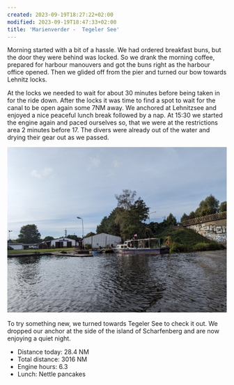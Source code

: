 ```yaml
---
created: 2023-09-19T18:27:22+02:00
modified: 2023-09-19T18:47:33+02:00
title: 'Marienverder -  Tegeler See'
---
```


Morning started with a bit of a hassle. We had ordered breakfast buns, but the door they were behind was locked. So we drank the morning coffee, prepared for harbour manouvers and got the buns right as the harbour office opened. Then we glided off from the pier and turned our bow towards Lehnitz locks.

At the locks we needed to wait for about 30 minutes before being taken in for the ride down. After the locks it was time to find a spot to wait for the canal to be open again some 7NM away. We anchored at Lehnitzsee and enjoyed a nice peaceful lunch break followed by a nap. At 15:30 we started the engine again and paced ourselves so, that we were at the restrictions area 2 minutes before 17. The divers were already out of the water and drying their gear out as we passed. 

![Image](../2023/5d81af894a6acb8fb1eccbbb5e39cf95.jpg) 

To try something new, we turned towards Tegeler See to check it out. We dropped our anchor at the side of the island of Scharfenberg and are now enjoying a quiet night. 

 * Distance today: 28.4 NM
 * Total distance: 3016 NM
 * Engine hours: 6.3
 * Lunch: Nettle pancakes
